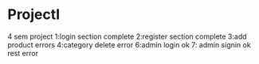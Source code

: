 # ProjectI
4 sem project
1:login section complete
2:register section complete
3:add product errors
4:category delete error
6:admin login ok
7: admin signin ok
rest error
